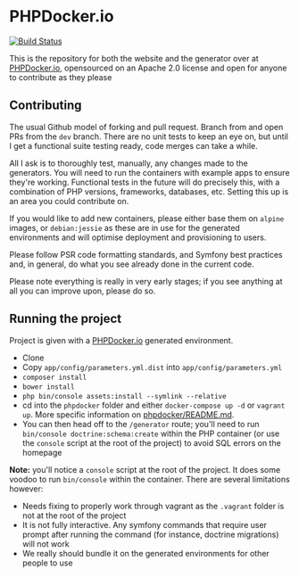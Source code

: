 PHPDocker.io
============

[![Build Status](https://semaphoreci.com/api/v1/phpdockerio/phpdocker-io/branches/behat/badge.svg)](https://semaphoreci.com/phpdockerio/phpdocker-io)

This is the repository for both the website and the generator over at [PHPDocker.io](http://phpdocker.io), opensourced on an Apache 2.0 license and open for anyone to contribute as they please

Contributing
------------

The usual Github model of forking and pull request. Branch from and open PRs from the `dev` branch. There are no unit tests to keep an eye on, but until I get a functional suite testing ready, code merges can take a while. 

All I ask is to thoroughly test, manually, any changes made to the generators. You will need to run the containers with example apps to ensure they're working. Functional tests in the future will do precisely this, with a combination of PHP versions, frameworks, databases, etc. Setting this up is an area you could contribute on.

If you would like to add new containers, please either base them on `alpine` images, or `debian:jessie` as these are in use for the generated environments and will optimise deployment and provisioning to users.

Please follow PSR code formatting standards, and Symfony best practices and, in general, do what you see already done in the current code.

Please note everything is really in very early stages; if you see anything at all you can improve upon, please do so.

Running the project
-------------------

Project is given with a [PHPDocker.io](http://phpdocker.io) generated environment. 

  * Clone
  * Copy `app/config/parameters.yml.dist` into `app/config/parameters.yml`
  * `composer install`
  * `bower install`
  * `php bin/console assets:install --symlink --relative`
  * cd into the `phpdocker` folder and either `docker-compose up -d` or `vagrant up`. More specific information on [phpdocker/README.md](phpdocker/README.md).
  * You can then head off to the `/generator` route; you'll need to run `bin/console doctrine:schema:create` within the PHP container (or use the `console` script at the root of the project) to avoid SQL errors on the homepage

**Note:** you'll notice a `console` script at the root of the project. It does some voodoo to run `bin/console` within the container. There are several limitations however:
  * Needs fixing to properly work through vagrant as the `.vagrant` folder is not at the root of the project
  * It is not fully interactive. Any symfony commands that require user prompt after running the command (for instance, doctrine migrations) will not work
  * We really should bundle it on the generated environments for other people to use
